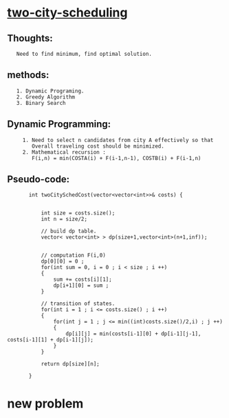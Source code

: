 # [two-city-scheduling](https://leetcode.com/problems/two-city-scheduling/)
## Thoughts:
       Need to find minimum, find optimal solution. 
## methods: 
       1. Dynamic Programing. 
       2. Greedy Algorithm 
       3. Binary Search 
## Dynamic Programming:
         1. Need to select n candidates from city A effectively so that 
            Overall traveling cost should be minimized.
         2. Mathematical recursion : 
            F(i,n) = min(COSTA(i) + F(i-1,n-1), COSTB(i) + F(i-1,n) 
## Pseudo-code:
           int twoCitySchedCost(vector<vector<int>>& costs) {


               int size = costs.size();
               int n = size/2; 

               // build dp table. 
               vector< vector<int> > dp(size+1,vector<int>(n+1,inf));


               // computation F(i,0) 
               dp[0][0] = 0 ;
               for(int sum = 0, i = 0 ; i < size ; i ++)
               {
                   sum += costs[i][1];
                   dp[i+1][0] = sum ; 
               }

               // transition of states. 
               for(int i = 1 ; i <= costs.size() ; i ++)
               {
                   for(int j = 1 ; j <= min((int)costs.size()/2,i) ; j ++)
                   {
                       dp[i][j] = min(costs[i-1][0] + dp[i-1][j-1], costs[i-1][1] + dp[i-1][j]);
                   }
               }

               return dp[size][n]; 

           }
# new problem 
